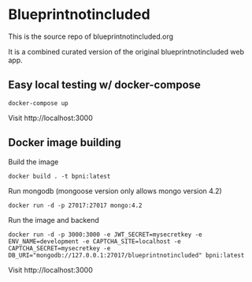 # Blueprintnotincluded

This is the source repo of blueprintnotincluded.org

It is a combined curated version of the original blueprintnotincluded web app.

## Easy local testing w/ docker-compose

`docker-compose up`

Visit http://localhost:3000

## Docker image building

Build the image

`docker build . -t bpni:latest`

Run mongodb (mongoose version only allows mongo version 4.2)

`docker run -d -p 27017:27017 mongo:4.2`

Run the image and backend

`docker run -d -p 3000:3000 -e JWT_SECRET=mysecretkey -e ENV_NAME=development -e CAPTCHA_SITE=localhost -e CAPTCHA_SECRET=mysecretkey -e DB_URI="mongodb://127.0.0.1:27017/blueprintnotincluded" bpni:latest`

Visit http://localhost:3000